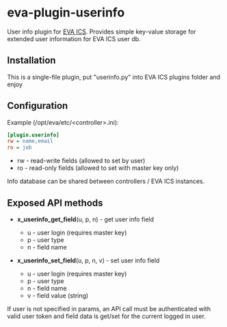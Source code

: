 # eva-plugin-userinfo

User info plugin for [EVA ICS](https://www.eva-ics.com/). Provides simple
key-value storage for extended user information for EVA ICS user db.

## Installation

This is a single-file plugin, put "userinfo.py" into EVA ICS plugins folder and
enjoy

## Configuration

Example (/opt/eva/etc/\<controller\>.ini):

```ini
[plugin.userinfo]
rw = name,email
ro = job
```

* rw - read-write fields (allowed to set by user)
* ro - read-only fields (allowed to set with master key only)

Info database can be shared between controllers / EVA ICS instances.

## Exposed API methods

* **x\_userinfo\_get\_field**(u, p, n) - get user info field

    * u - user login (requires master key)
    * p - user type
    * n - field name

* **x\_userinfo\_set\_field**(u, p, n, v) - set user info field

    * u - user login (requires master key)
    * p - user type
    * n - field name
    * v - field value (string)

If user is not specified in params, an API call must be authenticated with
valid user token and field data is get/set for the current logged in user.
